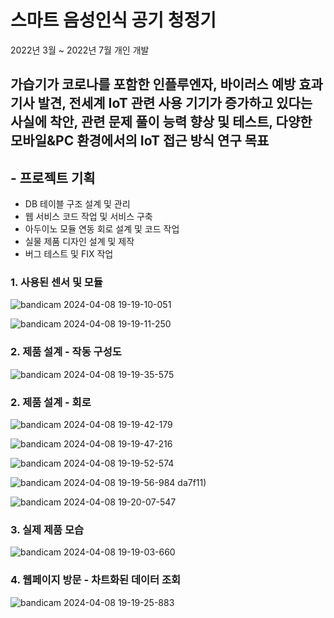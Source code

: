 # 스마트 음성인식 공기 청정기

2022년 3월 ~ 2022년 7월
개인 개발

## 가습기가 코로나를 포함한 인플루엔자, 바이러스 예방 효과 기사 발견, 전세계 IoT 관련 사용 기기가 증가하고 있다는 사실에 착안, 관련 문제 풀이 능력 향상 및 테스트, 다양한 모바일&PC 환경에서의 IoT 접근 방식 연구 목표
## - 프로젝트 기획
- DB 테이블 구조 설계 및 관리
- 웹 서비스 코드 작업 및 서비스 구축
- 아두이노 모듈 연동 회로 설계 및 코드 작업
- 실물 제품 디자인 설계 및 제작
- 버그 테스트 및 FIX 작업
### 1. 사용된 센서 및 모듈

![bandicam 2024-04-08 19-19-10-051](https://github.com/KYJ3537/IoT_Humidifier/assets/107566312/f1550118-ee77-4e2d-8f12-4c0772b2ed62)

![bandicam 2024-04-08 19-19-11-250](https://github.com/KYJ3537/IoT_Humidifier/assets/107566312/b3735bf1-c5d5-414d-abbc-8f3fbfb7e480)

### 2. 제품 설계 - 작동 구성도

![bandicam 2024-04-08 19-19-35-575](https://github.com/KYJ3537/IoT_Humidifier/assets/107566312/fc9a8578-00df-48cc-997e-52953dcfe927)

### 2. 제품 설계 - 회로

![bandicam 2024-04-08 19-19-42-179](https://github.com/KYJ3537/IoT_Humidifier/assets/107566312/23b46d99-f40c-400e-838e-11e571bd8f29)

![bandicam 2024-04-08 19-19-47-216](https://github.com/KYJ3537/IoT_Humidifier/assets/107566312/0ce5e517-3b17-4a87-8d52-da80b5d0646e)

![bandicam 2024-04-08 19-19-52-574](https://github.com/KYJ3537/IoT_Humidifier/assets/107566312/09a0921f-444e-4ec3-be2d-c98f28f37ba4)

![bandicam 2024-04-08 19-19-56-984](https://github.com/KYJ3537/IoT_Humidifier/assets/107566312/90a165fe-14f0-4248-8773-7738059563df)
da7f11)

![bandicam 2024-04-08 19-20-07-547](https://github.com/KYJ3537/IoT_Humidifier/assets/107566312/93697958-4cbb-4517-919a-a2c74143d26e)

### 3. 실제 제품 모습

![bandicam 2024-04-08 19-19-03-660](https://github.com/KYJ3537/IoT_Humidifier/assets/107566312/d60f6614-1c28-4797-86c3-a95d1f95f29f)

### 4. 웹페이지 방문 - 차트화된 데이터 조회
![bandicam 2024-04-08 19-19-25-883](https://github.com/KYJ3537/IoT_Humidifier/assets/107566312/e6769ee4-d233-40ea-84c8-48af0ba715bd)

